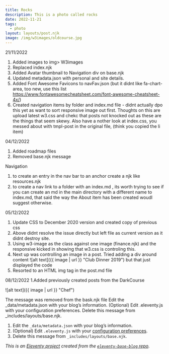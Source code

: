 ```yaml
---
title: Rocks
description: This is a photo called rocks
date: 2022-11-21
tags:
  - photo
layout: layouts/post.njk
image: /img/w3images/oldcourse.jpg
---
```

21/11/2022
1. Added images to img> W3images
2. Replaced index.njk
3. Added Avatar thumbnail to Navigation div on base.njk
4. Updated metadata.json with personal and site details.
5. Added Font Awesome Favicons to navFav.json (but it didnt like fa-chart-area, too new, use this list https://www.fontawesomecheatsheet.com/font-awesome-cheatsheet-4x/)
6. Created navigation items by folder and index.md file - didnt actually dpo this yet as want to sort responsive image out first.  Thoughts on this are upload latest w3.css and chekc that posts not knocked out as these are the things that seem skewy.  Also have a nother look at index.css, you messed about with tmpl-post in the original file, (think you copied the li item)

04/12/2022
1. Added roadmap files
2. Removed base.njk message

Navigation
1. to create an entry in the nav bar to an anchor create a njk like resources.njk 
2. to create a nav link to a folder with an index.md , its worth trying to see if you can create an md in the main directory with a different name to index.md, that said the way the About item has been created woudl suggest otherwise.

05/12/2022
1. Update CSS to December 2020 version and created copy of previous css
2. Above didnt resolve the issue directly but left file as current version as it didnt destroy site. 
3. Using w3-image as the class against one image (finance.njk) and the responsive kicked in showing that w3.css is controling this.
4. Next up was controlling an image in a post.  Tried adding a div around content ![alt text]({{ image | url }} "Club Dinner 2019") but that just displayed the code
5. Resorted to an HTML img tag in the post.md file

08/12/2022
1.Added previously created posts from the DarkCourse


![alt text]({{ image | url }} "Chef")

The message was removed from the bask.njk file
Edit the _data/metadata.json with your blog’s information.
(Optional) Edit .eleventy.js with your configuration preferences.
Delete this message from _includes/layouts/base.njk.
<div class="warning">
        <ol>
          <li>Edit the <code>_data/metadata.json</code> with your blog’s information.</li>
          <li>(Optional) Edit <code>.eleventy.js</code> with your <a href="https://www.11ty.dev/docs/config/">configuration preferences</a>.</li>
          <li>Delete this message from <code>_includes/layouts/base.njk</code>.</li>
        </ol>
        <p><em>This is an <a href="https://www.11ty.io/">Eleventy project</a> created from the <a href="https://github.com/11ty/eleventy-base-blog"><code>eleventy-base-blog</code> repo</a>.</em></p>
      </div>